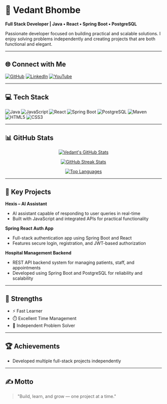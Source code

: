 # 💫 Vedant Bhombe

**Full Stack Developer | Java • React • Spring Boot • PostgreSQL**

Passionate developer focused on building practical and scalable solutions. I enjoy solving problems independently and creating projects that are both functional and elegant.

---

## 🌐 Connect with Me

[![GitHub](https://img.shields.io/badge/GitHub-000?style=for-the-badge&logo=github&logoColor=white)](https://github.com/vedant05bhombe-netizen)
[![LinkedIn](https://img.shields.io/badge/LinkedIn-0077B5?style=for-the-badge&logo=linkedin&logoColor=white)](https://linkedin.com/in/vedant-bhombe)
[![YouTube](https://img.shields.io/badge/YouTube-FF0000?style=for-the-badge&logo=youtube&logoColor=white)](https://youtube.com/@vedantbhombe)

---

## 💻 Tech Stack

![Java](https://img.shields.io/badge/Java-ED8B00?style=for-the-badge&logo=openjdk&logoColor=white)
![JavaScript](https://img.shields.io/badge/JavaScript-F7DF1E?style=for-the-badge&logo=javascript&logoColor=black)
![React](https://img.shields.io/badge/React-20232A?style=for-the-badge&logo=react&logoColor=61DAFB)
![Spring Boot](https://img.shields.io/badge/Spring%20Boot-6DB33F?style=for-the-badge&logo=springboot&logoColor=white)
![PostgreSQL](https://img.shields.io/badge/PostgreSQL-316192?style=for-the-badge&logo=postgresql&logoColor=white)
![Maven](https://img.shields.io/badge/Maven-C71A36?style=for-the-badge&logo=apachemaven&logoColor=white)
![HTML5](https://img.shields.io/badge/HTML5-E34F26?style=for-the-badge&logo=html5&logoColor=white)
![CSS3](https://img.shields.io/badge/CSS3-1572B6?style=for-the-badge&logo=css3&logoColor=white)

---

## 📊 GitHub Stats

<div align="center">

[![Vedant's GitHub Stats](https://github-readme-stats.vercel.app/api?username=vedant05bhombe-netizen&show_icons=true&theme=radical&count_private=true&include_all_commits=true)](https://github.com/vedant05bhombe-netizen)

[![GitHub Streak Stats](https://github-readme-streak-stats.herokuapp.com/?user=vedant05bhombe-netizen&theme=radical)](https://github.com/vedant05bhombe-netizen)

[![Top Languages](https://github-readme-stats.vercel.app/api/top-langs/?username=vedant05bhombe-netizen&theme=radical&layout=compact&langs_count=8)](https://github.com/vedant05bhombe-netizen)

</div>

---

## 🧩 Key Projects

**Hexis – AI Assistant**
- AI assistant capable of responding to user queries in real-time
- Built with JavaScript and integrated APIs for practical functionality

**Spring React Auth App**
- Full-stack authentication app using Spring Boot and React
- Features secure login, registration, and JWT-based authorization

**Hospital Management Backend**
- REST API backend system for managing patients, staff, and appointments
- Developed using Spring Boot and PostgreSQL for reliability and scalability

---

## 🧠 Strengths

- ⚡ Fast Learner
- ⏱️ Excellent Time Management
- 🔧 Independent Problem Solver

---

## 🏆 Achievements

- Developed multiple full-stack projects independently

---

## ✍️ Motto

> "Build, learn, and grow — one project at a time."

